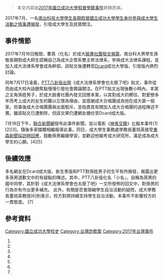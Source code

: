 > 本文内容由[2017年國立成功大學假冒學籍事件](https://zh.wikipedia.org/wiki/2017年國立成功大學假冒學籍事件)转换而来。


2017年7月，一名[南台科技大學學生長期假冒](https://zh.wikipedia.org/wiki/南台科技大學 "wikilink")[國立成功大學學生身份參與成大學生活動之情事遭揭發](https://zh.wikipedia.org/wiki/國立成功大學 "wikilink")，引發成大學生及民眾關注。

## 事件情節

2017年7月16日晚間，曹真（化名）於成大[臉書社團發文揭露](https://zh.wikipedia.org/wiki/臉書 "wikilink")，南台科大男學生孫敬長期對成大師生謊稱自己為成大企管系雙主修法律系，參與成大法律系課程，並加入成大法律系學會成為幹部。該貼文後遭轉至[Dcard](../Page/Dcard.md "wikilink")成功大學版，引發版內熱烈討論。

同年7月17日凌晨，[PTT八卦版出現](https://zh.wikipedia.org/wiki/PTT "wikilink")《成大法律系學會也太廢了吧》貼文，事件從而由成大校內話題焦點慢慢引發社會輿論關注。在PTT貼文出現後數小時內，本案之主角孫姓男子，於成大臉書社團內發文回應本案，以其對成大的嚮往、對愛戀多年而考上成大的女生的難以忘懷為理由，並感謝成大合唱團成為他在成大第一個家。但事後成大合唱團團員出面駁斥，並指責其有關加入成大合唱團的過程陳述不實。雖該貼文已遭刪除，但該文章仍遭網友備份至Dcard成大版。

7月18日下午，[聯合新聞網](../Page/聯合新聞網.md "wikilink")發布此事件新聞，並以電影《[神鬼交鋒](https://zh.wikipedia.org/wiki/神鬼交鋒 "wikilink")》比擬本事件\[1\]\[2\]\[3\]。隨後多家媒體相繼報導此事。同日，成大學生事務處學務長董旭英接受[東森新聞採訪時回應](https://zh.wikipedia.org/wiki/東森新聞 "wikilink")，鼓勵孫男繼續學習，並歡迎他報考成大研究所，滿足成為成大學生的心願。\[4\]\[5\]

## 後續效應

多名網友在Dcard成大版、新生季版和PTT對孫姓男子的生平有所揭發，揭露出更多孫男道歉文中的有疑點的陳述。其中，PTT八卦版化名「小名」，自稱為孫男的國中同學，其針對《成大法律系學會也太廢了吧》一文所發佈的回文中，對孫男的行為亦有作出更多補充。 此外，有關是否會限縮學生自治活動的疑問，成大學務長董旭英教授\[6\]則表示，校方對將持續支持學生自治活動，本事件不影響校方的一貫態度。 \[7\]

## 參考資料

[Category:國立成功大學校史](https://zh.wikipedia.org/wiki/Category:國立成功大學校史 "wikilink") [Category:台灣詐欺案](https://zh.wikipedia.org/wiki/Category:台灣詐欺案 "wikilink") [Category:2017年台灣事件](https://zh.wikipedia.org/wiki/Category:2017年台灣事件 "wikilink")

1.
2.
3.
4.
5.
6.
7.